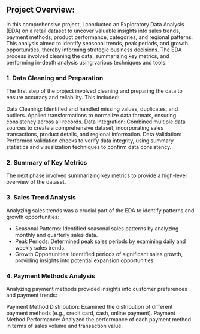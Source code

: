 ## Project Overview:

In this comprehensive project, I conducted an Exploratory Data Analysis (EDA) on a retail dataset to uncover valuable insights into sales trends, payment methods, product performance, categories, and regional patterns. This analysis aimed to identify seasonal trends, peak periods, and growth opportunities, thereby informing strategic business decisions. The EDA process involved cleaning the data, summarizing key metrics, and performing in-depth analysis using various techniques and tools.

### 1. Data Cleaning and Preparation
The first step of the project involved cleaning and preparing the data to ensure accuracy and reliability. This included:

Data Cleaning: Identified and handled missing values, duplicates, and outliers. Applied transformations to normalize data formats, ensuring consistency across all records.
Data Integration: Combined multiple data sources to create a comprehensive dataset, incorporating sales transactions, product details, and regional information.
Data Validation: Performed validation checks to verify data integrity, using summary statistics and visualization techniques to confirm data consistency.

### 2. Summary of Key Metrics
The next phase involved summarizing key metrics to provide a high-level overview of the dataset.

### 3. Sales Trend Analysis
Analyzing sales trends was a crucial part of the EDA to identify patterns and growth opportunities:
- Seasonal Patterns: Identified seasonal sales patterns by analyzing monthly and quarterly sales data.
- Peak Periods: Determined peak sales periods by examining daily and weekly sales trends.
- Growth Opportunities: Identified periods of significant sales growth, providing insights into potential expansion opportunities.

### 4. Payment Methods Analysis
Analyzing payment methods provided insights into customer preferences and payment trends:

Payment Method Distribution: Examined the distribution of different payment methods (e.g., credit card, cash, online payment).
Payment Method Performance: Analyzed the performance of each payment method in terms of sales volume and transaction value.
